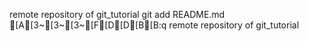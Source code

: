 remote repository of git_tutorial
git add README.md
[A[3~[3~[3~[F[D[D[B[B:q
remote repository of git_tutorial
